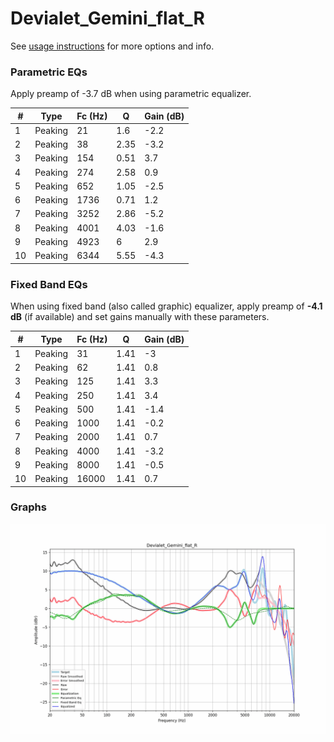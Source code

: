 # Devialet_Gemini_flat_R
See [usage instructions](https://github.com/jaakkopasanen/AutoEq#usage) for more options and info.

### Parametric EQs
Apply preamp of -3.7 dB when using parametric equalizer.

|   # | Type    |   Fc (Hz) |    Q |   Gain (dB) |
|-----|---------|-----------|------|-------------|
|   1 | Peaking |        21 | 1.6  |        -2.2 |
|   2 | Peaking |        38 | 2.35 |        -3.2 |
|   3 | Peaking |       154 | 0.51 |         3.7 |
|   4 | Peaking |       274 | 2.58 |         0.9 |
|   5 | Peaking |       652 | 1.05 |        -2.5 |
|   6 | Peaking |      1736 | 0.71 |         1.2 |
|   7 | Peaking |      3252 | 2.86 |        -5.2 |
|   8 | Peaking |      4001 | 4.03 |        -1.6 |
|   9 | Peaking |      4923 | 6    |         2.9 |
|  10 | Peaking |      6344 | 5.55 |        -4.3 |

### Fixed Band EQs
When using fixed band (also called graphic) equalizer, apply preamp of **-4.1 dB** (if available) and set gains manually with these parameters.

|   # | Type    |   Fc (Hz) |    Q |   Gain (dB) |
|-----|---------|-----------|------|-------------|
|   1 | Peaking |        31 | 1.41 |        -3   |
|   2 | Peaking |        62 | 1.41 |         0.8 |
|   3 | Peaking |       125 | 1.41 |         3.3 |
|   4 | Peaking |       250 | 1.41 |         3.4 |
|   5 | Peaking |       500 | 1.41 |        -1.4 |
|   6 | Peaking |      1000 | 1.41 |        -0.2 |
|   7 | Peaking |      2000 | 1.41 |         0.7 |
|   8 | Peaking |      4000 | 1.41 |        -3.2 |
|   9 | Peaking |      8000 | 1.41 |        -0.5 |
|  10 | Peaking |     16000 | 1.41 |         0.7 |

### Graphs
![](./Devialet_Gemini_flat_R.png)
